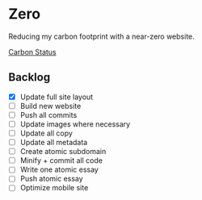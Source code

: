 # Zero

Reducing my carbon footprint with a near-zero website.

[Carbon Status](https://digitalbeacon.co/report/calebjolliffe-co)


## Backlog
- [x] Update full site layout
- [ ] Build new website
- [ ] Push all commits
- [ ] Update images where necessary
- [ ] Update all copy
- [ ] Update all metadata
- [ ] Create atomic subdomain
- [ ] Minify + commit all code
- [ ] Write one atomic essay
- [ ] Push atomic essay
- [ ] Optimize mobile site
